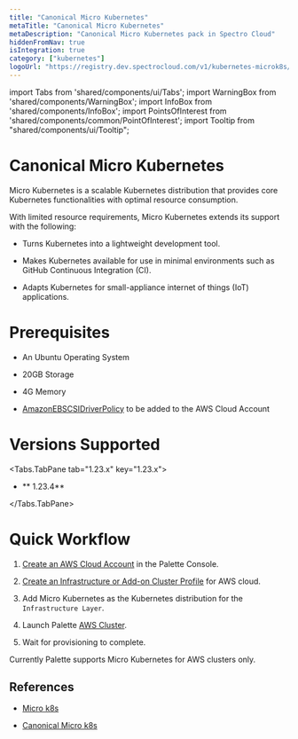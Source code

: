 ```yaml
---
title: "Canonical Micro Kubernetes"
metaTitle: "Canonical Micro Kubernetes"
metaDescription: "Canonical Micro Kubernetes pack in Spectro Cloud"
hiddenFromNav: true
isIntegration: true
category: ["kubernetes"]
logoUrl: "https://registry.dev.spectrocloud.com/v1/kubernetes-microk8s/blobs/sha256:b971b64f62e2e67b0a166316f96e6f4211aacea6e28459bb89275e8882ade985?type=image/png"
---
```


import Tabs from 'shared/components/ui/Tabs';
import WarningBox from 'shared/components/WarningBox';
import InfoBox from 'shared/components/InfoBox';
import PointsOfInterest from 'shared/components/common/PointOfInterest';
import Tooltip from "shared/components/ui/Tooltip";

# Canonical Micro Kubernetes


Micro Kubernetes is a scalable Kubernetes distribution that provides core Kubernetes functionalities with optimal resource consumption. 

With limited resource requirements, Micro Kubernetes extends its support with the following:

* Turns Kubernetes into a lightweight development tool.


* Makes Kubernetes available for use in minimal environments such as GitHub Continuous Integration (CI).


* Adapts Kubernetes for small-appliance internet of things (IoT) applications.

# Prerequisites

* An Ubuntu Operating System


* 20GB Storage


* 4G Memory


* [AmazonEBSCSIDriverPolicy](/clusters/public-cloud/eks#globalroleadditionalpolicies:) to be added to the AWS Cloud Account



# Versions Supported

<Tabs>

<Tabs.TabPane tab="1.23.x" key="1.23.x">

* ** 1.23.4**

</Tabs.TabPane>

</Tabs>

# Quick Workflow

1. [Create an AWS Cloud Account](/clusters/public-cloud/eks#creatinganawscloudaccount) in the Palette Console.

2. [Create an Infrastructure or Add-on Cluster Profile](/cluster-profiles/task-define-profile) for AWS cloud.

3. Add Micro Kubernetes as the Kubernetes distribution for the `Infrastructure Layer`.

4. Launch Palette [AWS Cluster](/clusters/public-cloud/aws#deployinganawscluster).

5. Wait for provisioning to complete.

<InfoBox>
Currently Palette supports Micro Kubernetes for AWS clusters only.
</InfoBox>

## References

- [Micro k8s](https://microk8s.io/)


- [Canonical Micro k8s](https://github.com/canonical/microk8s)
